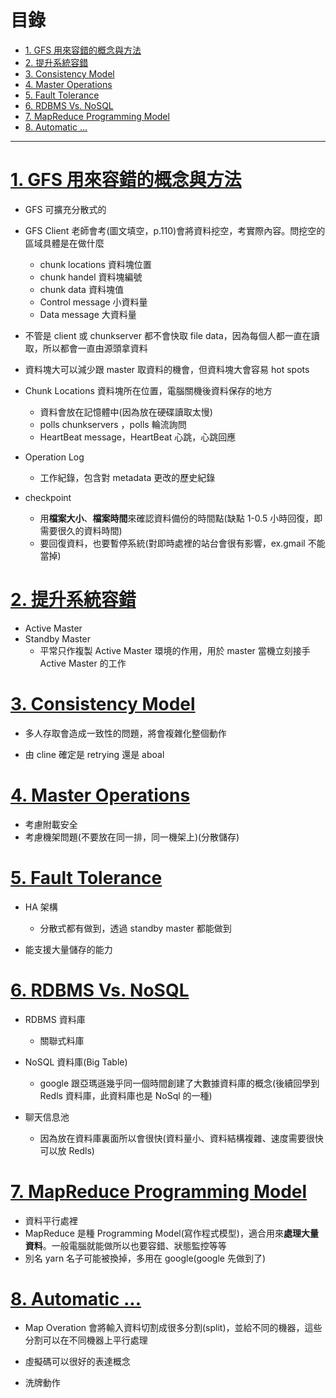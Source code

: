 <h1 id="top">目錄</h1>

- [1. GFS 用來容錯的概念與方法](#s1)
- [2. 提升系統容錯](#s2)
- [3. Consistency Model](#s3)
- [4. Master Operations](#s4)
- [5. Fault Tolerance](#s5)
- [6. RDBMS Vs. NoSQL](#s6)
- [7. MapReduce Programming Model](#s7)
- [8. Automatic ...](#s8)

---

# <a id='s1' class='md-title' href='#top'>1. GFS 用來容錯的概念與方法</a>

- GFS 可擴充分散式的

- GFS Client 老師會考(圖文填空，p.110)會將資料挖空，考實際內容。問挖空的區域具體是在做什麼

  - chunk locations 資料塊位置
  - chunk handel 資料塊編號
  - chunk data 資料塊值
  - Control message 小資料量
  - Data message 大資料量

- 不管是 client 或 chunkserver 都不會快取 file data，因為每個人都一直在讀取，所以都會一直由源頭拿資料

- 資料塊大可以減少跟 master 取資料的機會，但資料塊大會容易 hot spots

- Chunk Locations 資料塊所在位置，電腦關機後資料保存的地方

  - 資料會放在記憶體中(因為放在硬碟讀取太慢)
  - polls chunkservers ，polls 輪流詢問
  - HeartBeat message，HeartBeat 心跳，心跳回應

- Operation Log

  - 工作紀錄，包含對 metadata 更改的歷史紀錄

- checkpoint

  - 用**檔案大小**、**檔案時間**來確認資料備份的時間點(缺點 1-0.5 小時回復，即需要很久的資料時間)
  - 要回復資料，也要暫停系統(對即時處裡的站台會很有影響，ex.gmail 不能當掉)

# <a id='s2' class='md-title' href='#top'>2. 提升系統容錯</a>

- Active Master
- Standby Master
  - 平常只作複製 Active Master 環境的作用，用於 master 當機立刻接手 Active Master 的工作

# <a id='s3' class='md-title' href='#top'>3. Consistency Model</a>

- 多人存取會造成一致性的問題，將會複雜化整個動作

- 由 cline 確定是 retrying 還是 aboal

# <a id='s4' class='md-title' href='#top'>4. Master Operations</a>

- 考慮附載安全
- 考慮機架問題(不要放在同一排，同一機架上)(分散儲存)

# <a id='s5' class='md-title' href='#top'>5. Fault Tolerance</a>

- HA 架構

  - 分散式都有做到，透過 standby master 都能做到

- 能支援大量儲存的能力

# <a id='s6' class='md-title' href='#top'>6. RDBMS Vs. NoSQL</a>

- RDBMS 資料庫

  - 關聯式料庫

- NoSQL 資料庫(Big Table)

  - google 跟亞瑪遜幾乎同一個時間創建了大數據資料庫的概念(後續回學到 Redls 資料庫，此資料庫也是 NoSql 的一種)

- 聊天信息池

  - 因為放在資料庫裏面所以會很快(資料量小、資料結構複雜、速度需要很快可以放 Redls)

# <a id='s7' class='md-title' href='#top'>7. MapReduce Programming Model</a>

- 資料平行處裡
- MapReduce 是種 Programming Model(寫作程式模型)，適合用來**處理大量資料**。一般電腦就能做所以也要容錯、狀態監控等等
- 別名 yarn 名子可能被換掉，多用在 google(google 先做到了)

# <a id='s8' class='md-title' href='#top'>8. Automatic ...</a>

- Map Overation 會將輸入資料切割成很多分割(split)，並給不同的機器，這些分割可以在不同機器上平行處理

- 虛擬碼可以很好的表達概念

- 洗牌動作

